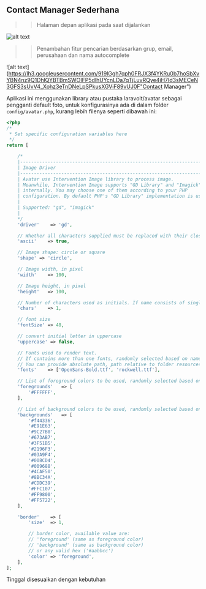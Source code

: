 ## Contact Manager Sederhana

>>Halaman depan aplikasi pada saat dijalankan

![alt text](https://lh3.googleusercontent.com/Ox7Xjj0wBgQqs09qo4YyleZDS8mxN3PqexHp9N7A88n9cHmOuR-rxonohT3MjYmmvGk3P1GiAC1OQz9AfH6AUmcUKQTxCozoQlNoiyNn5ZW-Lyz6rBBNgscFPBpArTDLcgAs "Contact Manager")

>>Penambahan fitur pencarian berdasarkan grup, email, perusahaan dan nama autocomplete

![alt text](https://lh3.googleusercontent.com/919lGgh7qph0FRJX3f4YKRu0b7hoSbXvYBN4nz9Q1DhlQYBTBmSWOIFP5dlhUYcnLDa7qTjLuvRQye4iH7Id3sMECeN3GFS3sUvV4_Xohz3eTnDNeLpSPkusXGViF89vUJ0F"Contact Manager")

Aplikasi ini menggunakan library atau pustaka laravolt/avatar sebagai pengganti default foto, untuk konfigurasinya ada di dalam folder ``config/avatar.php``, kurang lebih filenya seperti dibawah ini:

```php
<?php
/*
 * Set specific configuration variables here
 */
return [

    /*
    |--------------------------------------------------------------------------
    | Image Driver
    |--------------------------------------------------------------------------
    | Avatar use Intervention Image library to process image.
    | Meanwhile, Intervention Image supports "GD Library" and "Imagick" to process images
    | internally. You may choose one of them according to your PHP
    | configuration. By default PHP's "GD Library" implementation is used.
    |
    | Supported: "gd", "imagick"
    |
    */
    'driver'    => 'gd',

    // Whether all characters supplied must be replaced with their closest ASCII counterparts
    'ascii'    => true,

    // Image shape: circle or square
    'shape' => 'circle',

    // Image width, in pixel
    'width'    => 100,

    // Image height, in pixel
    'height'   => 100,

    // Number of characters used as initials. If name consists of single word, the first N character will be used
    'chars'    => 1,

    // font size
    'fontSize' => 48,

    // convert initial letter in uppercase
    'uppercase' => false,

    // Fonts used to render text.
    // If contains more than one fonts, randomly selected based on name supplied
    // You can provide absolute path, path relative to folder resources/laravolt/avatar/fonts/, or mixed.
    'fonts'    => ['OpenSans-Bold.ttf', 'rockwell.ttf'],

    // List of foreground colors to be used, randomly selected based on name supplied
    'foregrounds'   => [
        '#FFFFFF',
    ],

    // List of background colors to be used, randomly selected based on name supplied
    'backgrounds'   => [
        '#f44336',
        '#E91E63',
        '#9C27B0',
        '#673AB7',
        '#3F51B5',
        '#2196F3',
        '#03A9F4',
        '#00BCD4',
        '#009688',
        '#4CAF50',
        '#8BC34A',
        '#CDDC39',
        '#FFC107',
        '#FF9800',
        '#FF5722',
    ],

    'border'    => [
        'size'  => 1,

        // border color, available value are:
        // 'foreground' (same as foreground color)
        // 'background' (same as background color)
        // or any valid hex ('#aabbcc')
        'color' => 'foreground',
    ],
];
```
Tinggal disesuaikan dengan kebutuhan
